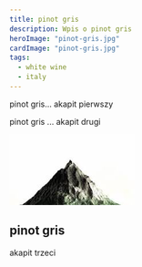 ```yaml
---
title: pinot gris
description: Wpis o pinot gris
heroImage: "pinot-gris.jpg"
cardImage: "pinot-gris.jpg"
tags:
  - white wine
  - italy
---
```

pinot gris... akapit pierwszy

pinot gris ... akapit drugi

![alt gora](/img/mountain.png)

## pinot gris

akapit trzeci